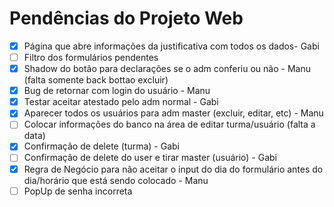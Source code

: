 # Pendências do Projeto Web

- [X]  Página que abre informações da justificativa com todos os dados- Gabi
- [ ]  Filtro dos formulários pendentes
- [X]  Shadow do botão para declarações se o adm conferiu ou não - Manu (falta somente back bottao excluir)
- [X]  Bug de retornar com login do usuário - Manu
- [X]  Testar aceitar atestado pelo adm normal - Gabi
- [X]  Aparecer todos os usuários para adm master (excluir, editar, etc) - Manu
- [ ]  Colocar informações do banco na área de editar turma/usuário (falta a data)
- [X]  Confirmação de delete (turma) - Gabi 
- [ ]  Confirmação de delete do user e tirar master (usuário) - Gabi
- [X]  Regra de Negócio para não aceitar o input do dia do formulário antes do dia/horário que está sendo colocado - Manu
- [ ]  PopUp de senha incorreta
